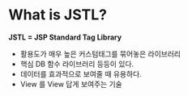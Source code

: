 # What is JSTL?

**JSTL = JSP Standard Tag Library**
- 활용도가 매우 높은 커스텀태그를 묶어놓은 라이브러리 
- 핵심 DB 함수 라이브러리 등등이 있다. 
- 데이터를 효과적으로 보여줄 때 유용하다. 
- View 를 View 답게 보여주는 기술

# 